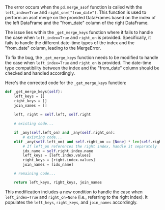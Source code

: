 The error occurs when the `pd.merge_asof` function is called with the `left_index=True` and `right_on=["from_date"]`. This function is used to perform an asof merge on the provided DataFrames based on the index of the left DataFrame and the "from_date" column of the right DataFrame.

The issue lies within the `_get_merge_keys` function where it fails to handle the case when `left_index=True` and `right_on` is provided. Specifically, it fails to handle the different date-time types of the index and the "from_date" column, leading to the MergeError.

To fix the bug, the `_get_merge_keys` function needs to be modified to handle the case when `left_index=True` and `right_on` is provided. The date-time type compatibility between the index and the "from_date" column should be checked and handled accordingly.

Here's the corrected code for the `_get_merge_keys` function:

```python
def _get_merge_keys(self):
    left_keys = []
    right_keys = []
    join_names = []
    
    left, right = self.left, self.right
    
    # existing code...

    if _any(self.left_on) and _any(self.right_on):
        # existing code...
    elif _any(self.left_on) and self.right_on == [None] * len(self.right_on) and self.right.index.name in self.left_on:
        # If left_on references the right index, handle it separately
        idx_name = self.right.index.name
        left_keys = [left.index.values]
        right_keys = [right.index.values]
        join_names = [idx_name]

    # remaining code...

    return left_keys, right_keys, join_names
```

This modification includes a new condition to handle the case when `left_index=True` and `right_on=None` (i.e., referring to the right index). It populates the `left_keys`, `right_keys`, and `join_names` accordingly.